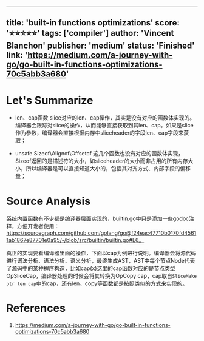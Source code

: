 
---
title: 'built-in functions optimizations'
score: '⭐️⭐️⭐️⭐️⭐️'
tags: ['compiler']
author: 'Vincent Blanchon'
publisher: 'medium'
status: 'Finished'
link: 'https://medium.com/a-journey-with-go/go-built-in-functions-optimizations-70c5abb3a680'
---

# Let's Summarize

- len、cap函数
slice对应的len、cap操作，其实是没有对应的函数体实现的。编译器会跟踪对slice的操作，从而能够直接获取到其len、cap。如果是slice作为参数，编译器会直接根据内存中sliceheader的字段len、cap字段来获取；

- unsafe.Sizeof\Alignof\Offsetof
这几个函数也没有对应的函数体实现，Sizeof返回的是描述符的大小，如sliceheader的大小而非占用的所有内存大小，所以编译器是可以直接知道大小的，包括其对齐方式、内部字段的偏移量；

# Source Analysis

系统内置函数有不少都是编译器层面实现的，builtin.go中只是添加一些godoc注释，方便开发者使用：
https://sourcegraph.com/github.com/golang/go@f24eac47710b0170fd45611ab1867e87701e0a95/-/blob/src/builtin/builtin.go#L6。

真正的实现要看编译器里面的操作，下面以cap为例进行说明。编译器会将源代码进行词法分析、语法分析、语义分析，最终生成AST，AST中每个节点Node代表了源码中的某种程序构造，比如cap(x)这里的cap函数对应的是节点类型OpSliceCap，编译器处理的时候会将其转换为OpCopy cap，cap取自`SliceMake ptr len cap`中的cap，还有len、copy等函数都是按照类似的方式来实现的。

# References
1. https://medium.com/a-journey-with-go/go-built-in-functions-optimizations-70c5abb3a680
